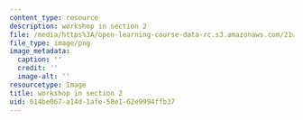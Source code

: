 ```yaml
---
content_type: resource
description: workshop in section 2
file: /media/https%3A/open-learning-course-data-rc.s3.amazonaws.com/21w-747-rhetoric-spring-2015/614be067a14d1afe58e162e9994ffb37_edu_b-lecture-workshop.png
file_type: image/png
image_metadata:
  caption: ''
  credit: ''
  image-alt: ''
resourcetype: Image
title: workshop in section 2
uid: 614be067-a14d-1afe-58e1-62e9994ffb37
---
```

